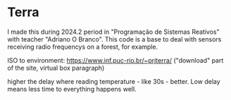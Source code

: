 # Terra
I made this during 2024.2 period in "Programação de Sistemas Reativos" with teacher "Adriano O Branco". This code is a base to deal with sensors receiving radio frequencys on a forest, for example.

ISO to environment: https://www.inf.puc-rio.br/~prjterra/  ("download" part of the site, virtual box paragraph)




higher the delay where reading temperature - like 30s - better. Low delay means less time to everything happens well.
